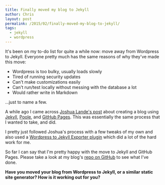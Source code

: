```yaml
---
title: Finally moved my blog to Jekyll
author: Chris
layout: post
permalink: /2015/02/finally-moved-my-blog-to-jekyll/
tags:
  - jekyll
  - wordpress
---
```

It's been on my to-do list for quite a while now: move away from Wordpress to Jekyll.<!--more--> Everyone pretty much has the same reasons of why they've made this move:

* Wordpress is too bulky, usually loads slowly
* Tired of running security updates
* Can't make customizations easily
* Can't run/test locally without messing with the database a lot
* Would rather write in Markdown

...just to name a few.

A while ago I came across [Joshua Lande's post](http://joshualande.com/jekyll-github-pages-poole/) about creating a blog using [Jekyll](http://jekyllrb.com/), [Poole](https://github.com/poole/poole), and [GitHub Pages](http://pages.github.com/). This was essentially the same process that I wanted to take, and did.

I pretty just followed Joshua's process with a few tweaks of my own and also used a [Wordpress to Jekyll Exporter plugin](https://github.com/benbalter/wordpress-to-jekyll-exporter) which did a lot of the hard work for me.

So far I can say that I'm pretty happy with the move to Jekyll and GitHub Pages. Please take a look at my blog's [repo on GitHub](https://github.com/cmgmyr/cmgmyr.github.io) to see what I've done.

__Have you moved your blog from Wordpress to Jekyll, or a similar static site generator? How is it working out for you?__